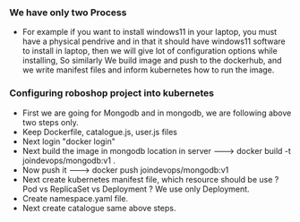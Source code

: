 ### We have only two Process
- For example if you want to install windows11 in your laptop, you must have a physical pendrive and in that it should have windows11 software to install in laptop, then we will give lot of configuration options while installing, So similarly We build image and push to the dockerhub, and we write manifest files and inform kubernetes how to run the image.

### Configuring roboshop project into kubernetes
- First we are going for Mongodb and in mongodb, we are following above two steps only.
- Keep Dockerfile, catalogue.js, user.js files
- Next login "docker login" 
- Next build the image in mongodb location in server ---> docker build -t joindevops/mongodb:v1 .
- Now push it ---> docker push joindevops/mongodb:v1
- Next create kubernetes manifest file, which resource should be use ? Pod vs ReplicaSet vs Deployment ? We use only Deployment.
- Create namespace.yaml file.
- Next create catalogue same above steps.
